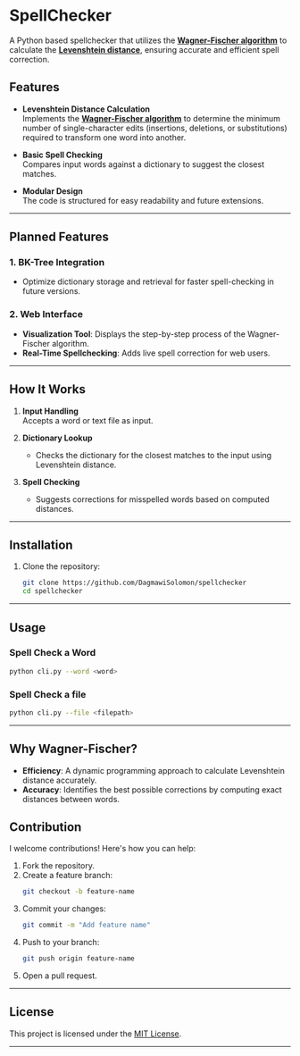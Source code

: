 # SpellChecker

A Python based spellchecker that utilizes the [**Wagner-Fischer algorithm**](https://en.wikipedia.org/wiki/Wagner%E2%80%93Fischer_algorithm) to calculate the [**Levenshtein distance**](https://en.wikipedia.org/wiki/Levenshtein_distance), ensuring accurate and efficient spell correction.

## Features

- **Levenshtein Distance Calculation**  
  Implements the [**Wagner-Fischer algorithm**](https://en.wikipedia.org/wiki/Wagner%E2%80%93Fischer_algorithm) to determine the minimum number of single-character edits (insertions, deletions, or substitutions) required to transform one word into another.

- **Basic Spell Checking**  
  Compares input words against a dictionary to suggest the closest matches.

- **Modular Design**  
  The code is structured for easy readability and future extensions.

---

## Planned Features

### 1. **BK-Tree Integration**  
   - Optimize dictionary storage and retrieval for faster spell-checking in future versions.

### 2. **Web Interface**
   - **Visualization Tool**: Displays the step-by-step process of the Wagner-Fischer algorithm.
   - **Real-Time Spellchecking**: Adds live spell correction for web users.

---

## How It Works

1. **Input Handling**  
   Accepts a word or text file as input.
   
2. **Dictionary Lookup**  
   - Checks the dictionary for the closest matches to the input using Levenshtein distance.
   
3. **Spell Checking**  
   - Suggests corrections for misspelled words based on computed distances.

---

## Installation

1. Clone the repository:
   ```bash
   git clone https://github.com/DagmawiSolomon/spellchecker
   cd spellchecker
   ```
---

## Usage

### Spell Check a Word
```bash
python cli.py --word <word>
```
### Spell Check a file
```bash
python cli.py --file <filepath>
```
---

## Why Wagner-Fischer?

- **Efficiency**: A dynamic programming approach to calculate Levenshtein distance accurately.
- **Accuracy**: Identifies the best possible corrections by computing exact distances between words.

## Contribution

I welcome contributions! Here's how you can help:

1. Fork the repository.
2. Create a feature branch:
   ```bash
   git checkout -b feature-name
   ```
3. Commit your changes:
   ```bash
   git commit -m "Add feature name"
   ```
4. Push to your branch:
   ```bash
   git push origin feature-name
   ```
5. Open a pull request.

---

## License

This project is licensed under the [MIT License](LICENSE).

---




